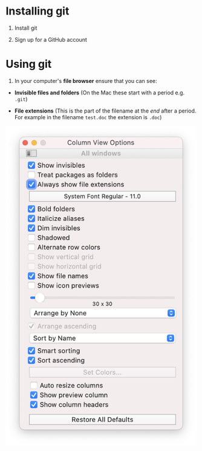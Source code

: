 # Installing  git

1. Install git

2. Sign up for a GitHub account

# Using git

1. In your computer's **file browser** ensure that you can see:
  - **Invisible files and folders** (On the Mac these start with a period e.g. `.git`)

  - **File extensions** (This is the part of the filename at the *end* after a period. For example in the filename `test.doc`  the extension is `.doc`)

  ![View Options Window with 'Show Invisibles' and 'Always show file options' checked](Images/invisible_files.png)

  
